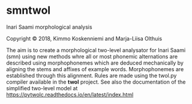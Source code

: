 # smntwol
Inari Saami morphological analysis

Copyright © 2018, Kimmo Koskenniemi and Marja-Liisa Olthuis

The aim is to create a morphological two-level analysator for Inari Saami (smn) using new methods whre all or most phonemic alternations are described using morphophonemes which are deduced mechanically by aligning the stems and affixes of example words.  Morphophonemes are established through this alignment.  Rules are made using the twol.py compiler available in the **twol** project. See also the documentation of the simplified two-level model at https://pytwolc.readthedocs.io/en/latest/index.html


